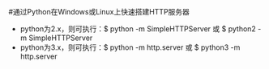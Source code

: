 #通过Python在Windows或Linux上快速搭建HTTP服务器
  - python为2.x，则可执行：$ python -m SimpleHTTPServer 或 $ python2 -m SimpleHTTPServer
  - python为3.x，则可执行：$ python -m http.server 或 $ python3 -m http.server
